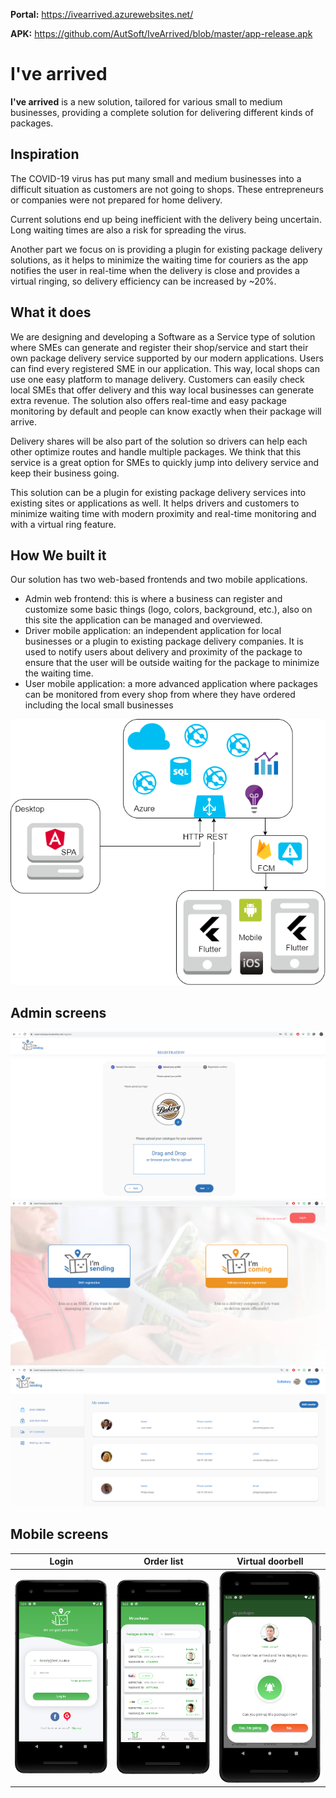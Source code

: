 **Portal:**
https://ivearrived.azurewebsites.net/

**APK:**
https://github.com/AutSoft/IveArrived/blob/master/app-release.apk

# I've arrived
**I've arrived** is a new solution, tailored for various small to medium businesses, providing a complete solution for delivering different kinds of packages.


## Inspiration
The COVID-19 virus has put many small and medium businesses into a difficult situation as customers are not going to shops. These entrepreneurs or companies were not prepared for home delivery.

Current solutions end up being inefficient with the delivery being uncertain. Long waiting times are also a risk for spreading the virus.

Another part we focus on is providing a plugin for existing package delivery solutions, as it helps to minimize the waiting time for couriers as the app notifies the user in real-time when the delivery is close and provides a virtual ringing, so delivery efficiency can be increased by ~20%.

## What it does
We are designing and  developing a Software as a Service type of solution where SMEs can generate and register their shop/service and start their own package delivery service supported by our modern applications. Users can find every registered SME in our application. This way, local shops can use one easy platform to manage delivery. Customers can easily check local SMEs that offer delivery and this way local businesses can generate extra revenue. The solution also offers real-time and easy package monitoring by default and people can know exactly when their package will arrive.

Delivery shares will be also part of the solution so drivers can help each other optimize routes and handle multiple packages.
We think that this service is a great option for SMEs to quickly jump into delivery service and keep their business going.

This solution can be a plugin for existing package delivery services into existing sites or applications as well. It helps drivers and customers to minimize waiting time with modern proximity and real-time monitoring and with a virtual ring feature.

## How We built it
Our solution has two web-based frontends and two mobile applications.
- Admin web frontend: this is where a business can register and customize some basic things (logo, colors, background, etc.), also on this site the application can be managed and overviewed.
- Driver mobile application: an independent application for local businesses or a plugin to existing package delivery companies. It is used to notify users about delivery and proximity of the package to ensure that the user will be outside waiting for the package to minimize the waiting time.
- User mobile application: a more advanced application where packages can be monitored from every shop from where they have ordered including the local small businesses

![](https://raw.githubusercontent.com/AutSoft/IveArrived/master/docs/IveArrivedArch.png)

## Admin screens

![](https://raw.githubusercontent.com/AutSoft/IveArrived/master/docs/web_register_2.PNG)
![](https://raw.githubusercontent.com/AutSoft/IveArrived/master/docs/web_landing.PNG)
![](https://raw.githubusercontent.com/AutSoft/IveArrived/master/docs/web-couriers.PNG)

## Mobile screens
| Login | Order list | Virtual doorbell |
| ------------ | ------------ | ------------ |
| ![](https://raw.githubusercontent.com/AutSoft/IveArrived/master/docs/device-2020-04-26-232518.png)  | ![](https://raw.githubusercontent.com/AutSoft/IveArrived/master/docs/device-2020-04-26-232534.png)  |  ![](https://raw.githubusercontent.com/AutSoft/IveArrived/master/docs/device-2020-04-26-232546.png) |
